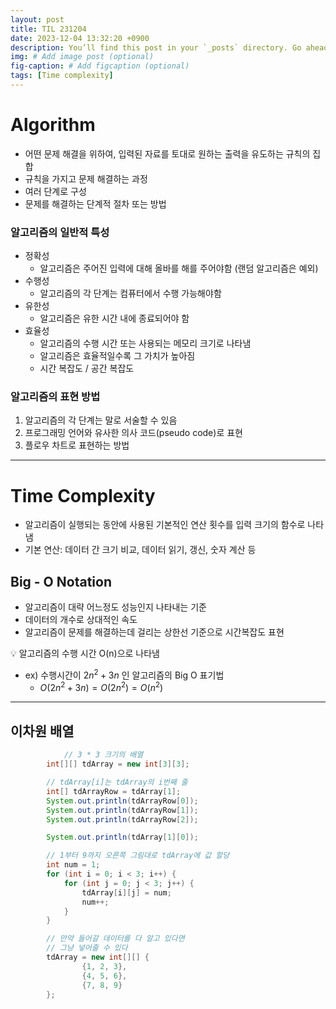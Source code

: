 ```yaml
---
layout: post
title: TIL 231204
date: 2023-12-04 13:32:20 +0900
description: You’ll find this post in your `_posts` directory. Go ahead and edit it and re-build the site to see your changes. # Add post description (optional)
img: # Add image post (optional)
fig-caption: # Add figcaption (optional)
tags: [Time complexity]
---
```

# Algorithm

- 어떤 문제 해결을 위하여, 입력된 자료를 토대로 원하는 출력을 유도하는 규칙의 집합
- 규칙을 가지고 문제 해결하는 과정
- 여러 단계로 구성
- 문제를 해결하는 단계적 절차 또는 방법

### 알고리즘의 일반적 특성

- 정확성
    - 알고리즘은 주어진 입력에 대해 올바를 해를 주어야함 (랜덤 알고리즘은 예외)
- 수행성
    - 알고리즘의 각 단계는 컴퓨터에서 수행 가능해야함
- 유한성
    - 알고리즘은 유한 시간 내에 종료되어야 함
- 효율성
    - 알고리즘의 수행 시간 또는 사용되는 메모리 크기로 나타냄
    - 알고리즘은 효율적일수록 그 가치가 높아짐
    - 시간 복잡도 / 공간 복잡도

### 알고리즘의 표현 방법

1. 알고리즘의 각 단계는 말로 서술할 수 있음
2. 프로그래밍 언어와 유사한 의사 코드(pseudo code)로 표현
3. 플로우 차트로 표현하는 방법

---

# Time Complexity

- 알고리즘이 실행되는 동안에 사용된 기본적인 연산 횟수를 입력 크기의 함수로 나타냄
- 기본 연산: 데이터 간 크기 비교, 데이터 읽기, 갱신, 숫자 계산 등

## Big - O Notation

- 알고리즘이 대략 어느정도 성능인지 나타내는 기준
- 데이터의 개수로 상대적인 속도
- 알고리즘이 문제를 해결하는데 걸리는 상한선 기준으로 시간복잡도 표현

<aside>
💡 알고리즘의 수행 시간 O(n)으로 나타냄

</aside>

- ex) 수행시간이 $2n^2 + 3n$ 인 알고리즘의 Big O 표기법
    - $O(2n^2+3n) = O(2n^2) = O(n^2)$

---

## 이차원 배열

```java
    		// 3 * 3 크기의 배열
        int[][] tdArray = new int[3][3];

        // tdArray[i]는 tdArray의 i번째 줄
        int[] tdArrayRow = tdArray[1];
        System.out.println(tdArrayRow[0]);
        System.out.println(tdArrayRow[1]);
        System.out.println(tdArrayRow[2]);

        System.out.println(tdArray[1][0]);

        // 1부터 9까지 오른쪽 그림대로 tdArray에 값 할당
        int num = 1;
        for (int i = 0; i < 3; i++) {
            for (int j = 0; j < 3; j++) {
                tdArray[i][j] = num;
                num++;
            }
        }

        // 만약 들어갈 데이터를 다 알고 있다면
        // 그냥 넣어줄 수 있다
        tdArray = new int[][] {
                {1, 2, 3},
                {4, 5, 6},
                {7, 8, 9}
        };
```